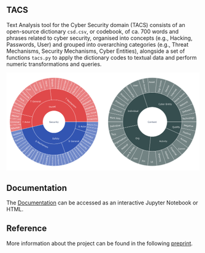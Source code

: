 ## TACS

Text Analysis tool for the Cyber Security domain (TACS) consists of an open-source dictionary `csd.csv`, or codebook, of ca. 700 words and phrases related to cyber security, organised into concepts (e.g., Hacking, Passwords, User) and grouped into overarching categories (e.g., Threat Mechanisms, Security Mechanisms, Cyber Entities), alongside a set of functions `tacs.py` to apply the dictionary codes to textual data and perform numeric transformations and queries.

![TACS Framework](tacsfw.png)

## Documentation

The [Documentation](https://nbviewer.jupyter.org/github/anidroid/tacs/blob/master/Documentation-DRAFT.ipynb)  can be accessed as an interactive Jupyter Notebook or HTML.

## Reference

More information about the project can be found in the following [preprint](https://nbviewer.jupyter.org/github/anidroid/tacs/blob/master/tacs-soups.pdf).
